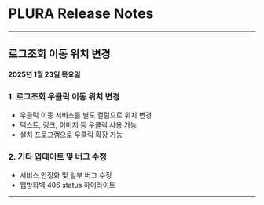 # PLURA Release Notes

---

## 로그조회 이동 위치 변경
**2025년 1월 23일 목요일**

### 1. 로그조회 우클릭 이동 위치 변경
- 우클릭 이동 서비스를 별도 컬럼으로 위치 변경
- 텍스트, 링크, 이미지 등 우클릭 사용 가능
- 설치 프로그램으로 우클릭 확장 가능

### 2. 기타 업데이트 및 버그 수정
- 서비스 안정화 및 일부 버그 수정
- 웹방화벽 406 status 하이라이트 

---
